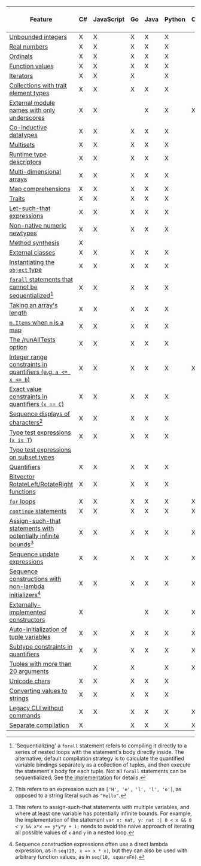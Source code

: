 | Feature | C# | JavaScript | Go | Java | Python | C++ | Dafny Library (.doo) | Rust |
|-|-|-|-|-|-|-|-|-|
| [Unbounded integers](#sec-numeric-types) |  X  |  X  |  X  |  X  |  X  |  |  X  |  |
| [Real numbers](#sec-numeric-types) |  X  |  X  |  X  |  X  |  X  |  |  X  |  |
| [Ordinals](#sec-ordinals) |  X  |  X  |  X  |  X  |  X  |  |  X  |  |
| [Function values](#sec-arrow-subset-types) |  X  |  X  |  X  |  X  |  X  |  |  X  |  |
| [Iterators](#sec-iterator-types) |  X  |  X  |  X  |  |  X  |  |  X  |  |
| [Collections with trait element types](#sec-collection-types) |  X  |  X  |  X  |  X  |  X  |  |  X  |  |
| [External module names with only underscores](#sec-extern-decls) |  X  |  X  |  |  X  |  X  |  X  |  X  |  |
| [Co-inductive datatypes](#sec-coinductive-datatypes) |  X  |  X  |  X  |  X  |  X  |  |  X  |  X  |
| [Multisets](#sec-multisets) |  X  |  X  |  X  |  X  |  X  |  |  X  |  |
| [Runtime type descriptors](#) |  X  |  X  |  X  |  X  |  X  |  |  X  |  |
| [Multi-dimensional arrays](#sec-multi-dimensional-arrays) |  X  |  X  |  X  |  X  |  X  |  |  X  |  |
| [Map comprehensions](#sec-map-comprehension-expression) |  X  |  X  |  X  |  X  |  X  |  |  X  |  |
| [Traits](#sec-trait-types) |  X  |  X  |  X  |  X  |  X  |  |  X  |  X  |
| [Let-such-that expressions](#sec-let-expression) |  X  |  X  |  X  |  X  |  X  |  |  X  |  |
| [Non-native numeric newtypes](#sec-newtypes) |  X  |  X  |  X  |  X  |  X  |  |  X  |  |
| [Method synthesis](#sec-synthesize-attr) |  X  |  |  |  |  |  |  X  |  |
| [External classes](#sec-extern-decls) |  X  |  X  |  X  |  X  |  X  |  |  X  |  |
| [Instantiating the `object` type](#sec-object-type) |  X  |  X  |  X  |  X  |  X  |  |  X  |  |
| [`forall` statements that cannot be sequentialized](#sec-forall-statement)[^compiler-feature-forall-note] |  X  |  X  |  X  |  X  |  X  |  |  X  |  |
| [Taking an array's length](#sec-array-type) |  X  |  X  |  X  |  X  |  X  |  |  X  |  |
| [`m.Items` when `m` is a map](#sec-maps) |  X  |  X  |  X  |  X  |  X  |  |  X  |  |
| [The /runAllTests option](#sec-test-attribute) |  X  |  X  |  X  |  X  |  X  |  |  X  |  |
| [Integer range constraints in quantifiers (e.g. `a <= x <= b`)](#sec-quantifier-domains) |  X  |  X  |  X  |  X  |  X  |  X  |  X  |  |
| [Exact value constraints in quantifiers (`x == C`)](#sec-quantifier-domains) |  X  |  X  |  X  |  X  |  X  |  |  X  |  |
| [Sequence displays of characters](#sec-sequence-displays)[^compiler-sequence-display-of-characters-note] |  X  |  X  |  X  |  X  |  X  |  |  X  |  |
| [Type test expressions (`x is T`)](#sec-as-is-expression) |  X  |  X  |  X  |  X  |  X  |  |  X  |  |
| [Type test expressions on subset types](#sec-as-is-expression) |  |  |  |  |  |  |  X  |  |
| [Quantifiers](#sec-quantifier-expression) |  X  |  X  |  X  |  X  |  X  |  |  X  |  |
| [Bitvector RotateLeft/RotateRight functions](#sec-bit-vector-types) |  X  |  X  |  X  |  X  |  X  |  |  X  |  |
| [`for` loops](#sec-for-statement) |  X  |  X  |  X  |  X  |  X  |  X  |  X  |  |
| [`continue` statements](#sec-break-continue-statement) |  X  |  X  |  X  |  X  |  X  |  X  |  X  |  |
| [Assign-such-that statements with potentially infinite bounds](#sec-update-and-call-statement)[^compiler-infinite-assign-such-that-note] |  X  |  X  |  X  |  X  |  X  |  X  |  X  |  |
| [Sequence update expressions](#sec-other-sequence-expressions) |  X  |  X  |  X  |  X  |  X  |  X  |  X  |  |
| [Sequence constructions with non-lambda initializers](#sec-sequence-displays)[^compiler-sequence-display-nolambda-note] |  X  |  X  |  X  |  X  |  X  |  X  |  X  |  |
| [Externally-implemented constructors](#sec-extern-decls) |  X  |  |  |  X  |  X  |  X  |  X  |  |
| [Auto-initialization of tuple variables](#sec-tuple-types) |  X  |  X  |  X  |  X  |  X  |  X  |  X  |  |
| [Subtype constraints in quantifiers](#sec-quantifier-expression) |  X  |  X  |  X  |  X  |  X  |  X  |  X  |  |
| [Tuples with more than 20 arguments](#sec-tuple-types) |  |  X  |  X  |  |  X  |  X  |  X  |  |
| [Unicode chars](##sec-characters) |  X  |  X  |  X  |  X  |  X  |  |  X  |  X  |
| [Converting values to strings](#sec-print-statement) |  X  |  X  |  X  |  X  |  X  |  |  X  |  X  |
| [Legacy CLI without commands](#sec-dafny-commands) |  X  |  X  |  X  |  X  |  X  |  X  |  |  X  |
| [Separate compilation](#sec-compilation) |  X  |  |  X  |  X  |  X  |  X  |  X  |  X  |

[^compiler-feature-forall-note]: 'Sequentializing' a `forall` statement refers to compiling it directly to a series of nested loops
    with the statement's body directly inside. The alternative, default compilation strategy
    is to calculate the quantified variable bindings separately as a collection of tuples,
    and then execute the statement's body for each tuple.
    Not all `forall` statements can be sequentialized; See [the implementation](https://github.com/dafny-lang/dafny/blob/master/Source/Dafny/Compilers/SinglePassCompiler.cs#L3493-L3528)
    for details.

[^compiler-sequence-display-of-characters-note]: This refers to an expression such as `['H', 'e', 'l', 'l', 'o']`, as opposed to a string literal such as `"Hello"`.

[^compiler-infinite-assign-such-that-note]: This refers to assign-such-that statements with multiple variables,
    and where at least one variable has potentially infinite bounds.
    For example, the implementation of the statement `var x: nat, y: nat :| 0 < x && 0 < y && x*x == y*y*y + 1;`
    needs to avoid the naive approach of iterating all possible values of `x` and `y` in a nested loop.

[^compiler-sequence-display-nolambda-note]: Sequence construction expressions often use a direct lambda expression, as in `seq(10, x => x * x)`,
    but they can also be used with arbitrary function values, as in `seq(10, squareFn)`.


